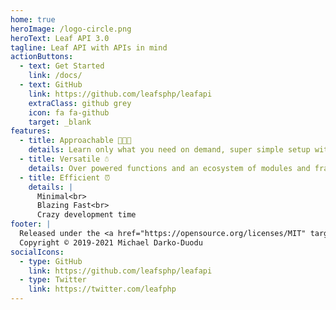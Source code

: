 ```yaml
---
home: true
heroImage: /logo-circle.png
heroText: Leaf API 3.0
tagline: Leaf API with APIs in mind
actionButtons:
  - text: Get Started
    link: /docs/
  - text: GitHub
    link: https://github.com/leafsphp/leafapi
    extraClass: github grey
    icon: fa fa-github
    target: _blank
features:
  - title: Approachable 👨🏾‍🏫
    details: Learn only what you need on demand, super simple setup with ZERO config.
  - title: Versatile ☃️
    details: Over powered functions and an ecosystem of modules and frameworks to go with.
  - title: Efficient ⏰
    details: |
      Minimal<br>
      Blazing Fast<br>
      Crazy development time
footer: |
  Released under the <a href="https://opensource.org/licenses/MIT" target="_blank" rel="noopener">MIT License</a><br>
  Copyright © 2019-2021 Michael Darko-Duodu
socialIcons:
  - type: GitHub
    link: https://github.com/leafsphp/leafapi
  - type: Twitter
    link: https://twitter.com/leafphp
---
```


<!-- ```php
<?php

require __DIR__ . "/vendor/autoload.php";

app()->get("/", function () {
  response(["name" => "Leaf"]);
});

app()->run();
``` -->
